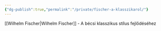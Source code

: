 ```yaml
---
{"dg-publish":true,"permalink":"/private/fischer-a-klasszikarol/"}
---
```


[[Wilhelm Fischer\|Wilhelm Fischer]] - A bécsi klasszikus stílus fejlődéséhez